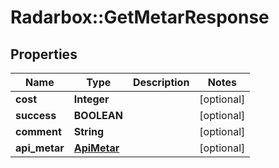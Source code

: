 # Radarbox::GetMetarResponse

## Properties
Name | Type | Description | Notes
------------ | ------------- | ------------- | -------------
**cost** | **Integer** |  | [optional] 
**success** | **BOOLEAN** |  | [optional] 
**comment** | **String** |  | [optional] 
**api_metar** | [**ApiMetar**](ApiMetar.md) |  | [optional] 

